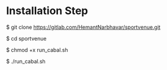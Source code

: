 # Installation Step

$ git clone https://gitlab.com/HemantNarbhavar/sportvenue.git

$ cd sportvenue

$ chmod +x run_cabal.sh

$ ./run_cabal.sh